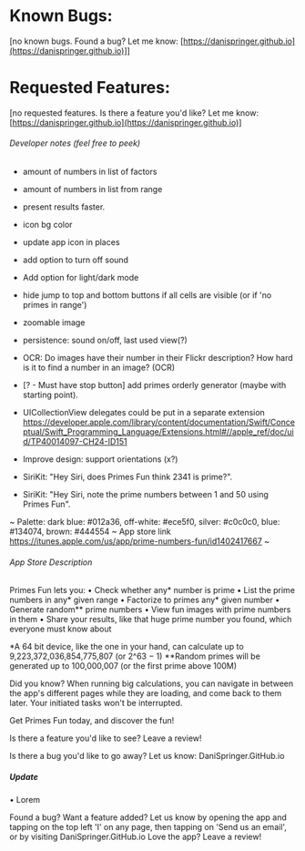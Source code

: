 # Known Bugs:
[no known bugs. Found a bug? Let me know: [https://danispringer.github.io](https://danispringer.github.io)]]


# Requested Features:

[no requested features. Is there a feature you'd like? Let me know: [https://danispringer.github.io](https://danispringer.github.io)]


###### Developer notes (feel free to peek)

- amount of numbers in list of factors
- amount of numbers in list from range
- present results faster.
- icon bg color
- update app icon in places
- add option to turn off sound
- Add option for light/dark mode
- hide jump to top and bottom buttons if all cells are visible (or if 'no primes in range')
- zoomable image
- persistence: sound on/off, last used view(?)
- OCR: Do images have their number in their Flickr description? How hard is it to find a number in an image? (OCR)
- [? - Must have stop button] add primes orderly generator (maybe with starting point).

- UICollectionView delegates could be put in a separate extension
https://developer.apple.com/library/content/documentation/Swift/Conceptual/Swift_Programming_Language/Extensions.html#//apple_ref/doc/uid/TP40014097-CH24-ID151
- Improve design:
  support orientations (x?)
- SiriKit: "Hey Siri, does Primes Fun think 2341 is prime?".
- SiriKit: "Hey Siri, note the prime numbers between 1 and 50 using Primes Fun".

~
Palette: dark blue: #012a36, off-white: #ece5f0, silver: #c0c0c0, blue: #134074, brown: #444554
~
App store link https://itunes.apple.com/us/app/prime-numbers-fun/id1402417667
~
###### App Store Description
Primes Fun lets you:
• Check whether any* number is prime
• List the prime numbers in any* given range
• Factorize to primes any* given number
• Generate random** prime numbers
• View fun images with prime numbers in them
• Share your results, like that huge prime number you found, which everyone must know about

\*A 64 bit device, like the one in your hand, can calculate up to 9,223,372,036,854,775,807 (or 2^63 − 1)
\*\*Random primes will be generated up to 100,000,007 (or the first prime above 100M)

Did you know? When running big calculations, you can navigate in between the app's different pages while they are loading, and come back to them later. Your initiated tasks won't be interrupted.

Get Primes Fun today, and discover the fun!

Is there a feature you'd like to see? Leave a review!

Is there a bug you'd like to go away? Let us know: DaniSpringer.GitHub.io

##### Update

• Lorem

Found a bug? Want a feature added? Let us know by opening the app and tapping on the top left 'I' on any page, then tapping on 'Send us an email', or by visiting DaniSpringer.GitHub.io
Love the app? Leave a review!